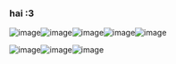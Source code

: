 ### hai :3 
![image](https://github.com/anasuinarciso/anasuinarciso/assets/139638467/9cd54341-67e0-478b-89b9-a287fc51e369)![image](https://github.com/anasuinarciso/anasuinarciso/assets/139638467/2c045f03-24bc-450a-9df5-92a9017e4fad)![image](https://github.com/anasuinarciso/anasuinarciso/assets/139638467/f11dce47-caad-4c9c-b5d1-6b2ca061dbd8)![image](https://github.com/anasuinarciso/anasuinarciso/assets/139638467/6b4134d6-37d9-4075-8380-392c7bc00344)![image](https://github.com/anasuinarciso/anasuinarciso/assets/139638467/21cad70a-b9c8-438d-b3ce-094abbe049ef)

![image](https://github.com/anasuinarciso/anasuinarciso/assets/139638467/8771fb3c-c9d7-4021-b8d4-1a116ef88264)![image](https://github.com/anasuinarciso/anasuinarciso/assets/139638467/d8cc0eda-190a-425e-8df6-ec1511502ed9)![image](https://github.com/anasuinarciso/anasuinarciso/assets/139638467/67b4f91e-5e05-4b91-9eb7-1ff4bac08a39)







